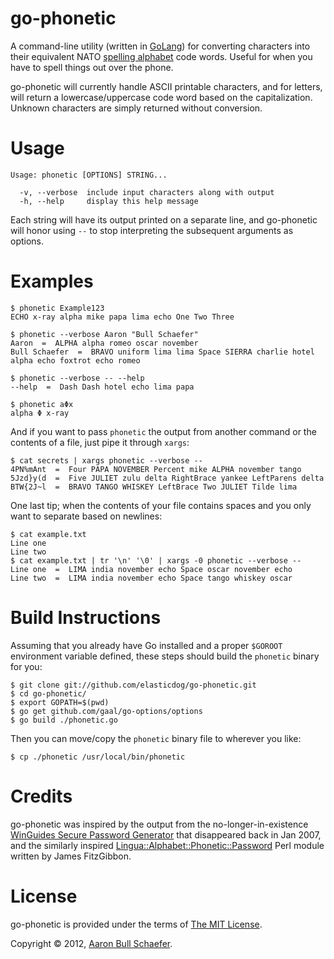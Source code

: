go-phonetic
===========

A command-line utility (written in [GoLang](http://golang.org/)) for
converting characters into their equivalent NATO [spelling
alphabet](https://en.wikipedia.org/wiki/Spelling_alphabet) code words.
Useful for when you have to spell things out over the phone.

go-phonetic will currently handle ASCII printable characters, and for
letters, will return a lowercase/uppercase code word based on the
capitalization. Unknown characters are simply returned without conversion.

Usage
=====

    Usage: phonetic [OPTIONS] STRING...

      -v, --verbose  include input characters along with output
      -h, --help     display this help message

Each string will have its output printed on a separate line, and
go-phonetic will honor using `--` to stop interpreting the subsequent
arguments as options.

Examples
========

    $ phonetic Example123
    ECHO x-ray alpha mike papa lima echo One Two Three

    $ phonetic --verbose Aaron "Bull Schaefer"
    Aaron  =  ALPHA alpha romeo oscar november
    Bull Schaefer  =  BRAVO uniform lima lima Space SIERRA charlie hotel alpha echo foxtrot echo romeo

    $ phonetic --verbose -- --help
    --help  =  Dash Dash hotel echo lima papa

    $ phonetic aΦx
    alpha Φ x-ray

And if you want to pass `phonetic` the output from another command or the
contents of a file, just pipe it through `xargs`:

    $ cat secrets | xargs phonetic --verbose --
    4PN%mAnt  =  Four PAPA NOVEMBER Percent mike ALPHA november tango
    5Jzd}y(d  =  Five JULIET zulu delta RightBrace yankee LeftParens delta
    BTW{2J~l  =  BRAVO TANGO WHISKEY LeftBrace Two JULIET Tilde lima

One last tip; when the contents of your file contains spaces and you only
want to separate based on newlines:

    $ cat example.txt
    Line one
    Line two
    $ cat example.txt | tr '\n' '\0' | xargs -0 phonetic --verbose --
    Line one  =  LIMA india november echo Space oscar november echo
    Line two  =  LIMA india november echo Space tango whiskey oscar

Build Instructions
==================

Assuming that you already have Go installed and a proper `$GOROOT`
environment variable defined, these steps should build the `phonetic`
binary for you:

    $ git clone git://github.com/elasticdog/go-phonetic.git
    $ cd go-phonetic/
    $ export GOPATH=$(pwd)
    $ go get github.com/gaal/go-options/options
    $ go build ./phonetic.go

Then you can move/copy the `phonetic` binary file to wherever you like:

    $ cp ./phonetic /usr/local/bin/phonetic

Credits
=======

go-phonetic was inspired by the output from the no-longer-in-existence
[WinGuides Secure Password Generator](http://www.winguides.com/security/password.php)
that disappeared back in Jan 2007, and the similarly inspired
[Lingua::Alphabet::Phonetic::Password](http://search.cpan.org/~jfitz/Lingua-Alphabet-Phonetic-Password-0.11/lib/Lingua/Alphabet/Phonetic/Password.pm)
Perl module written by James FitzGibbon.

License
=======

go-phonetic is provided under the terms of [The MIT
License](http://www.opensource.org/licenses/MIT).

Copyright &copy; 2012, [Aaron Bull Schaefer](mailto:aaron@elasticdog.com).
